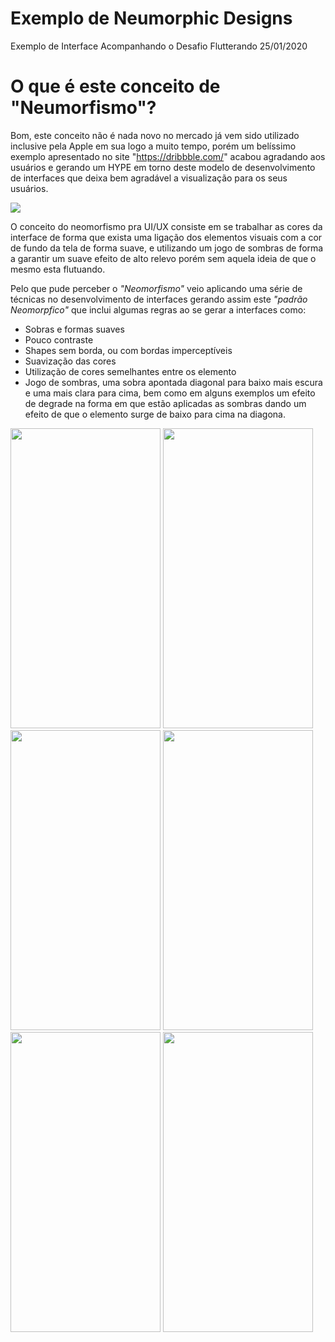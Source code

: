 # Exemplo de Neumorphic Designs

Exemplo de Interface Acompanhando o Desafio Flutterando 25/01/2020

# O que é este conceito de "Neumorfismo"?

Bom, este conceito não é nada novo no mercado já vem sido utilizado inclusive pela Apple em sua logo a muito tempo, porém um belíssimo exemplo apresentado no site "https://dribbble.com/" acabou agradando aos usuários e gerando um HYPE em torno deste modelo de desenvolvimento de interfaces que deixa bem agradável a visualização para os seus usuários.

<img src="https://miro.medium.com/max/3200/1*gza8htfpZ-5eDabA7_kTJw.png"></i>

O conceito do neomorfismo pra UI/UX consiste em se trabalhar as cores da interface de forma que exista uma ligação dos elementos visuais com a cor de fundo da tela de forma suave, e utilizando um jogo de sombras de forma a garantir um suave efeito de alto relevo porém sem aquela ideia de que o mesmo esta flutuando.

Pelo que pude perceber o <i>"Neomorfismo"</i> veio aplicando uma série de técnicas no desenvolvimento de interfaces gerando assim este <i>"padrão Neomorpfico"</i> que inclui algumas regras ao se gerar a interfaces como:

* Sobras e formas suaves
* Pouco contraste
* Shapes sem borda, ou com bordas imperceptíveis 
* Suavização das cores
* Utilização de cores semelhantes entre os elemento
* Jogo de sombras, uma sobra apontada diagonal para baixo mais escura e uma mais clara para cima, bem como em alguns exemplos um efeito de degrade na forma em que estão aplicadas as sombras dando um efeito de que o elemento surge de baixo para cima na diagona.

<img width="240" height="480" src="https://github.com/claudneysessa/imagens/blob/master/neo/BLACK.png"></img>
<img width="240" height="480" src="https://github.com/claudneysessa/imagens/blob/master/neo/BLUE.png"></img>
<img width="240" height="480" src="https://github.com/claudneysessa/imagens/blob/master/neo/RED.png"></img>
<img width="240" height="480" src="https://github.com/claudneysessa/imagens/blob/master/neo/YELLOW.png"></img>
<img width="240" height="480" src="https://github.com/claudneysessa/imagens/blob/master/neo/GREEN.png"></img>
<img width="240" height="480" src="https://github.com/claudneysessa/imagens/blob/master/neo/GREY.png"></img>
